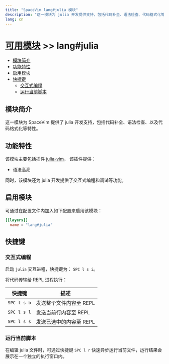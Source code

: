 ```yaml
---
title: "SpaceVim lang#julia 模块"
description: "这一模块为 julia 开发提供支持，包括代码补全、语法检查、代码格式化等特性。"
lang: cn
---
```


# [可用模块](../../) >> lang#julia

<!-- vim-markdown-toc GFM -->

- [模块简介](#模块简介)
- [功能特性](#功能特性)
- [启用模块](#启用模块)
- [快捷键](#快捷键)
  - [交互式编程](#交互式编程)
  - [运行当前脚本](#运行当前脚本)

<!-- vim-markdown-toc -->

## 模块简介

这一模块为 SpaceVim 提供了 julia 开发支持，包括代码补全、语法检查、以及代码格式化等特性。

## 功能特性

该模块主要包括插件 [julia-vim](https://github.com/JuliaEditorSupport/julia-vim)， 该插件提供：

- 语法高亮


同时，该模块还为 julia 开发提供了交互式编程和调试等功能。

## 启用模块

可通过在配置文件内加入如下配置来启用该模块：

```toml
[[layers]]
  name = "lang#julia"
```


## 快捷键

### 交互式编程

启动 `julia` 交互进程，快捷键为： `SPC l s i`。

将代码传输给 REPL 进程执行：

| 快捷键      | 描述                        |
| ----------- | --------------------------- |
| `SPC l s b` | 发送整个文件内容至 REPL |
| `SPC l s l` | 发送当前行内容至 REPL       |
| `SPC l s s` | 发送已选中的内容至 REPL     |

### 运行当前脚本

在编辑 julia 文件时，可通过快捷键 `SPC l r` 快速异步运行当前文件，运行结果会展示在一个独立的执行窗口内。
